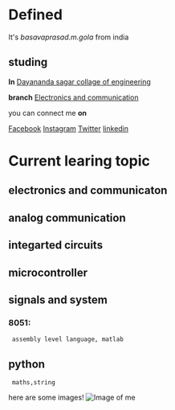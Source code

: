 # Defined

It's *basavaprasad.m.gola* from india

## studing

**In** [Dayananda sagar collage of engineering](http://dayanandasagar.edu/dsce/)

**branch** [Electronics and communication](http://dayanandasagar.edu/dsce/electronics-and-communication)

you can connect me **on**


[Facebook](https://www.facebook.com/profile.php?id=100011421298777)
[Instagram](https://www.instagram.com/prasad.gola//)
[Twitter](https://twitter.com/basavaprasad11)
[linkedin](https://www.linkedin.com/in/basava-prasad-gola-997864137/)

# Current learing topic

## electronics and communicaton
## analog communication
## integarted circuits
## microcontroller
## signals and system
### 8051:
     assembly level language, matlab

## python
     maths,string


here are some images!
![Image of me](http://pngimg.com/uploads/google/google_PNG19643.png)
